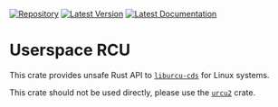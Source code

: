 [![Repository](https://img.shields.io/badge/Repository-Gitlab-blue?style=for-the-badge&logo=gitlab
)](https://gitlab.com/gpollo/urcu)
[![Latest Version](https://img.shields.io/crates/v/urcu2-cds-sys?style=for-the-badge&logo=rust)](https://crates.io/crates/urcu2-cds-sys)
[![Latest Documentation](https://img.shields.io/docsrs/urcu2-cds-sys?style=for-the-badge&logo=rust)](https://docs.rs/urcu2-cds-sys/latest/urcu_cds_sys/)

# Userspace RCU

This crate provides unsafe Rust API to [`liburcu-cds`][liburcu] for Linux systems.

This crate should not be used directly, please use the [`urcu2`] crate.

[liburcu]: https://liburcu.org/
[`urcu2`]: https://crates.io/crates/urcu2